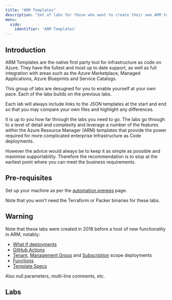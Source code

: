 ```yaml
---
title: "ARM Templates"
description: "Set of labs for those who want to create their own ARM templates."
menu:
  side:
    identifier: 'ARM Templates'
---
```


## Introduction

ARM Templates are the native first party tool for infrastructure as code on Azure. They have the fullest and most up to date support, as well as full integration with areas such as the Azure Marketplace, Managed Applications, Azure Blueprints and Service Catalogs.

This group of labs are desugned for you to enable yourself at your own pace. Each of the labs builds on the previous labs.

Each lab will always include links to the JSON templates at the start and end so that you may compare your own files and highlight any differences.

It is up to you how far through the labs you need to go.  The labs go through to a level of detail and complexity and leverage a number of the features within the Azure Resource Manager (ARM) templates that provide the power required for more complicated enterprise Infrastructure as Code deployments.

However the advice would always be to keep it as simple as possible and maximise supportability.  Therefore the recommendation is to stop at the earliest point where you can meet the business requirements.

## Pre-requisites

Set up your machine as per the [automation prereqs](../prereqs) page.

Note that you won't need the Terraform or Packer binaries for these labs.

## Warning

Note that these labs were created in 2018 before a host of new functionality in ARM, notably:

* [What If deployments](https://docs.microsoft.com/azure/azure-resource-manager/templates/template-deploy-what-if)
* [GitHub Actions](https://docs.microsoft.com/azure/azure-resource-manager/templates/deploy-github-actions)
* [Tenant](https://docs.microsoft.com/azure/azure-resource-manager/templates/deploy-to-tenant), [Management Group](https://docs.microsoft.com/azure/azure-resource-manager/templates/deploy-to-management-group) and [Subscription](https://docs.microsoft.com/azure/azure-resource-manager/templates/deploy-to-subscription) scope deployments
* [Functions](https://docs.microsoft.com/azure/azure-resource-manager/templates/template-user-defined-functions)
* [Template Specs](https://docs.microsoft.com/azure/azure-resource-manager/templates/template-user-defined-functions)

Also null parameters, multi-line comments, etc.

## Labs
